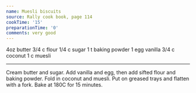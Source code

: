 ```yaml
---
name: Muesli biscuits
source: Rally cook book, page 114
cookTime: '15'
preparationTime: '0'
comments: very good
---
```


4oz butter
3/4 c flour
1/4 c sugar
1 t baking powder
1 egg
vanilla
3/4 c coconut
1 c muesli

---

Cream butter and sugar.  Add vanilla and egg, then add sifted flour and baking powder.  Fold in coconut and muesli. Put on greased trays and flatten with a fork.  Bake at 180C for 15 minutes.


